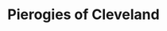 ---
title: "Pierogies of Cleveland"
url: /middleburg-heights/pierogies-of-cleveland/
shop: bakery
---